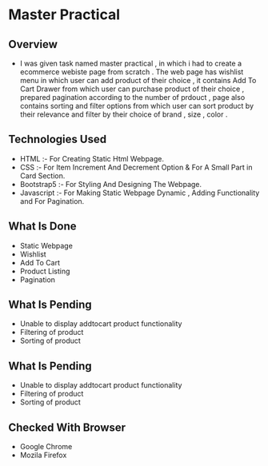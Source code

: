 
# Master Practical



## Overview

- I was given task named master practical , in which i had to create a ecommerce webiste page from scratch . The web page has wishlist menu in which user can add product of their choice , it contains Add To Cart Drawer from which user can purchase product of their choice , prepared pagination according to the number of prdouct , page also contains sorting and filter options from which user can sort product by their relevance and filter by their choice of brand , size , color . 
## Technologies Used
- HTML :- For Creating Static Html Webpage.
- CSS  :- For Item Increment And Decrement Option & For A Small Part in Card Section.
- Bootstrap5 :- For Styling And Designing The Webpage.
- Javascript :- For Making Static Webpage Dynamic , Adding Functionality and For Pagination.
## What Is Done
- Static Webpage
- Wishlist
- Add To Cart
- Product Listing
- Pagination  
## What Is Pending
- Unable to display addtocart product functionality
- Filtering of product
- Sorting of product 
## What Is Pending
- Unable to display addtocart product functionality
- Filtering of product
- Sorting of product 
## Checked With Browser
- Google Chrome
- Mozila Firefox
